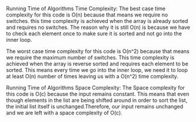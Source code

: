 Running Time of Algorithms Time Complexity: The best case time complexity for this 
code is O(n) because that means we require no switches. this time complexity is achieved when
the array is already sorted and requires no switches. The reason why it is still O(n) is
because we have to check each element once to make sure it is sorted and not go into the inner loop.

The worst case time complexity for this code
is O(n^2) because that means we require the maximum number of switches. This time complexity is 
achieved when the array is reverse sorted and requires each element to be sorted. This means every time we
go into the inner loop, we need it to loop at least O(n) number of times leaving us with a O(n^2) time complexity.

Running Time of Algorithms Space Complexity: The Space complexity for this
code is O(c) because the input remains constant. This means that even though elements in the list are being shifted
around in order to sort the list, the initial list itself is unchanged.Therefore, our input remains unchanged and
we are left with a space complexity of O(c).
